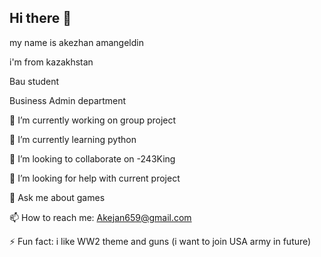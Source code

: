 ## Hi there 👋
 my name is akezhan amangeldin

 i'm from kazakhstan
 
 Bau student 
 
 Business Admin department

🔭 I’m currently working on group project

🌱 I’m currently learning python

👯 I’m looking to collaborate on -243King

🤔 I’m looking for help with current project

💬 Ask me about games

📫 How to reach me: Akejan659@gmail.com

⚡ Fun fact: i like WW2 theme and guns (i want to join USA army in future)
<!--
**Akejan202/Akejan202** is a ✨ _special_ ✨ repository because its `README.md` (this file) appears on your GitHub profile.

Here are some ideas to get you started:

- 🔭 I’m currently working on my project
- 🌱 I’m currently learning python
- 👯 I’m looking to collaborate on -243King
- 🤔 I’m looking for help with current project
- 💬 Ask me about games
- 📫 How to reach me: Akejan659@gmail.com
- 😄 Pronouns: ...
- ⚡ Fun fact: i like WW2 theme and guns (i want to join USA army in future)
-->
